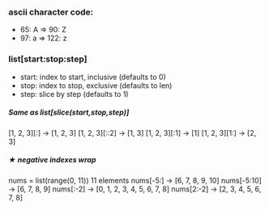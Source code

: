 ### ascii character code:
- 65: A => 90: Z
- 97: a => 122: z 




### list[start:stop:step]
* start: index to start, inclusive (defaults to 0)
* stop:  index to stop,  exclusive (defaults to len)
* step:  slice by step             (defaults to 1)

##### Same as list[slice(start,stop,step)]

[1, 2, 3][:]    → [1, 2, 3]
[1, 2, 3][::2]  → [1, 3]
[1, 2, 3][:1]   → [1]
[1, 2, 3][1:]   → [2, 3]

##### ★ negative indexes wrap

nums = list(range(0, 11))   11 elements
nums[-5:]     → [6, 7, 8, 9, 10]
nums[-5:10]   → [6, 7, 8, 9]
nums[:-2]     → [0, 1, 2, 3, 4, 5, 6, 7, 8]
nums[2:-2]    → [2, 3, 4, 5, 6, 7, 8]
